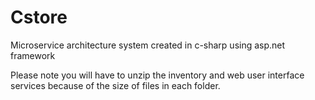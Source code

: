 # Cstore
Microservice architecture system created in c-sharp using asp.net framework

Please note you will have to unzip the inventory and web user interface services because of the size of files in each folder.
